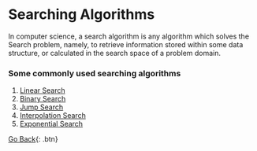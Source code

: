 # Searching Algorithms
In computer science, a search algorithm is any algorithm which solves the Search problem, namely, to retrieve information stored within some data structure, or calculated in the search space of a problem domain.

### Some commonly used searching algorithms
  1. [Linear Search](./Linear_Search)<br />
  2. [Binary Search](./Binary_Search)
  3. [Jump Search]()
  4. [Interpolation Search]()
  5. [Exponential Search]()
  
[Go Back](./..){: .btn}
